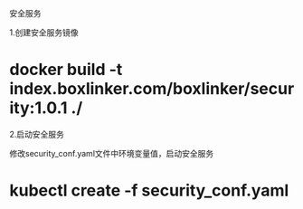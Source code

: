 安全服务

1.创建安全服务镜像

# docker build -t index.boxlinker.com/boxlinker/security:1.0.1 ./

2.启动安全服务

修改security_conf.yaml文件中环境变量值，启动安全服务

# kubectl create -f security_conf.yaml
